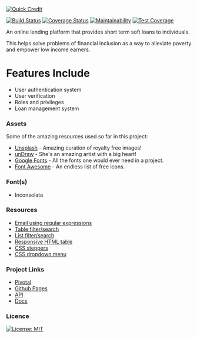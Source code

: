 <a href="https://github.com/davealex/quick-credit"><img src="https://davealex.github.io/quick-credit/UI/img/quick_cash_logo.png" alt="Quick Credit" /></a>

[![Build Status](https://travis-ci.com/davealex/quick-credit.svg?branch=develop)](https://travis-ci.com/davealex/quick-credit)
[![Coverage Status](https://coveralls.io/repos/github/davealex/quick-credit/badge.svg?branch=develop)](https://coveralls.io/github/davealex/quick-credit?branch=develop)
[![Maintainability](https://api.codeclimate.com/v1/badges/2602170294c5c439ced4/maintainability)](https://codeclimate.com/github/davealex/quick-credit/maintainability)
[![Test Coverage](https://api.codeclimate.com/v1/badges/2602170294c5c439ced4/test_coverage)](https://codeclimate.com/github/davealex/quick-credit/test_coverage)

An online lending platform that provides short term soft loans to individuals.

This helps solve problems of financial inclusion as a way to alleviate poverty and empower low
income earners.

# Features Include

  - User authentication system
  - User verification
  - Roles and privileges
  - Loan management system
  
### Assets

Some of the amazing resources used so far in this project:

* [Unsplash](https://unsplash.com) - Amazing curation of royalty free images!
* [unDraw](https://unsplash.com) - She's an amazing artist with a big heart!
* [Google Fonts](https://fonts.google.com) - All the fonts one would ever need in a project.
* [Font Awesome](https://fontawesome.com) - An endless list of free icons.

### Font(s)

* Inconsolata

### Resources

* [Email using regular expressions](https://stackoverflow.com/questions/46155/how-to-validate-an-email-address-in-javascript)
* [Table filter/search](https://www.w3schools.com/howto/howto_js_filter_table.asp)
* [List filter/search](https://www.w3schools.com/howto/howto_js_filter_lists.asp)
* [Responsive HTML table](https://codepen.io/AllThingsSmitty/pen/MyqmdM)
* [CSS steppers](https://codepen.io/thdeux/pen/zBGNrM)
* [CSS dropdown menu](https://css-tricks.com/solved-with-css-dropdown-menus/)


### Project Links

* [Pivotal](https://www.pivotaltracker.com/n/projects/2327055)
* [Github Pages](https://davealex.github.io/quick-credit/UI/)
* [API](https://quick-credit-apis.herokuapp.com/)
* [Docs](https://quick-credit-apis.herokuapp.com/api/v1/documentation/)

### Licence

[![License: MIT](https://img.shields.io/badge/License-MIT-yellow.svg)](https://opensource.org/licenses/MIT)